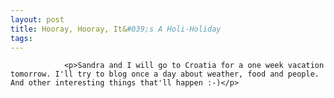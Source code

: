 ```yaml
---
layout: post
title: Hooray, Hooray, It&#039;s A Holi-Holiday
tags:
---
```



                <p>Sandra and I will go to Croatia for a one week vacation tomorrow. I'll try to blog once a day about weather, food and people. And other interesting things that'll happen :-)</p>

